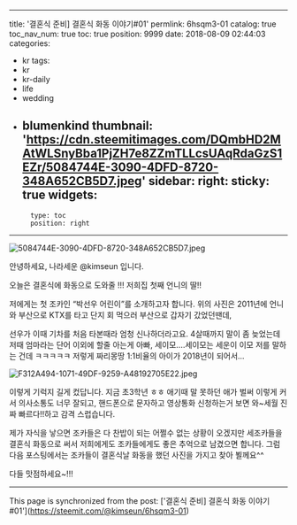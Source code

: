 
---
title: '결혼식 준비] 결혼식 화동 이야기#01'
permlink: 6hsqm3-01
catalog: true
toc_nav_num: true
toc: true
position: 9999
date: 2018-08-09 02:44:03
categories:
- kr
tags:
- kr
- kr-daily
- life
- wedding
- blumenkind
thumbnail: 'https://cdn.steemitimages.com/DQmbHD2MAtWLSnyBba1PjZH7e8ZZmTLLcsUAqRdaGzS1EZr/5084744E-3090-4DFD-8720-348A652CB5D7.jpeg'
sidebar:
    right:
        sticky: true
widgets:
    -
        type: toc
        position: right
---


![5084744E-3090-4DFD-8720-348A652CB5D7.jpeg](https://cdn.steemitimages.com/DQmbHD2MAtWLSnyBba1PjZH7e8ZZmTLLcsUAqRdaGzS1EZr/5084744E-3090-4DFD-8720-348A652CB5D7.jpeg)

안녕하세요, 나라세운 @kimseun 입니다.



오늘은 결혼식에 화동으로 도와줄 !!!
저희집 첫째 언니의 딸!!

저에게는 첫 조카인 “박선우 어린이”를 소개하고자 합니다. 위의 사진은 2011년에 언니와 부산으로 KTX를 타고 단지 회 먹으러 부산으로 갑자기 갔었던땐데,

선우가 이때 기차를 처음 타본때라 엄청 신나하더라고요. 4살때까지 말이 좀 늦었는데 저때 엄마라는 단어 이외에 할줄 아는게 아빠, 세이모....세이모는 세운이 이모 저를 말하는 건데 ㅋㅋㅋㅋㅋ 저렇게 짜리몽땅 1:1비율의 아이가  2018년이 되어서...


![F312A494-1071-49DF-9259-A48192705E22.jpeg](https://cdn.steemitimages.com/DQmV33YkDaiUTs3hGKV77ukhwJAaFCevCZur4ApUhxJNLxN/F312A494-1071-49DF-9259-A48192705E22.jpeg)

이렇게 기럭지 길게 컸답니다. 지금 초3학년 ㅎㅎ
애기때 말 못하던 애가 벌써 이렇게 커서 의사소통도 너무 잘되고, 핸드폰으로 문자하고 영상통화 신청하는거 보면 와~세월 진짜 빠르다!!하고 감격 스럽습니다.

제가 자식을 낳으면 조카들은 다 찬밥이 되는 어쩔수 없는 상황이 오겠지만 세조카들을 결혼식 화동으로 써서 저희에게도 조카들에게도 좋은 추억으로 남겼으면 합니다. 그럼 다음 포스팅에서는 조카들이 결혼식날 화동을 했던 사진을 가지고 찾아 뵐께요^^


다들 맛점하세요~!!!

- - -

This page is synchronized from the post: ['결혼식 준비] 결혼식 화동 이야기#01'](https://steemit.com/@kimseun/6hsqm3-01)
